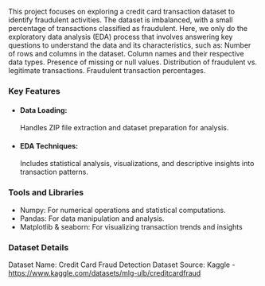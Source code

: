 This project focuses on exploring a credit card transaction dataset to identify fraudulent activities. The dataset is imbalanced, with a small percentage of transactions classified as fraudulent. Here, we only do the exploratory data analysis (EDA) process that involves answering key questions to understand the data and its characteristics, such as:
Number of rows and columns in the dataset.
Column names and their respective data types.
Presence of missing or null values.
Distribution of fraudulent vs. legitimate transactions.
Fraudulent transaction percentages.

### **Key Features**
* #### Data Loading:
  Handles ZIP file extraction and dataset preparation for analysis.

* #### EDA Techniques:
  Includes statistical analysis, visualizations, and descriptive insights into transaction patterns.

### **Tools and Libraries**
* Numpy: For numerical operations and statistical computations.
* Pandas: For data manipulation and analysis.
* Matplotlib & seaborn: For visualizing transaction trends and insights

### **Dataset Details**
Dataset Name: Credit Card Fraud Detection Dataset
Source: Kaggle -https://www.kaggle.com/datasets/mlg-ulb/creditcardfraud
